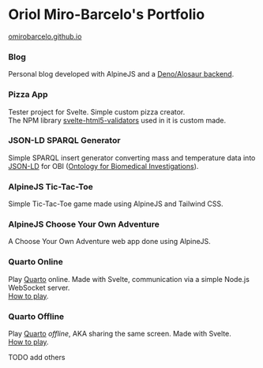 # Oriol Miro-Barcelo's Portfolio

[omirobarcelo.github.io](https://omirobarcelo.github.io/)

### Blog

Personal blog developed with AlpineJS and a [Deno/Alosaur backend](https://github.com/omirobarcelo/blog-backend-deno).

### Pizza App

Tester project for Svelte. Simple custom pizza creator.  
The NPM library [svelte-html5-validators](https://www.npmjs.com/package/svelte-html5-validators) used in it is custom made.

### JSON-LD SPARQL Generator

Simple SPARQL insert generator converting mass and temperature data into [JSON-LD](https://github.com/digitalbazaar/jsonld.js) for OBI ([Ontology for Biomedical Investigations](https://github.com/obi-ontology/obi)).

### AlpineJS Tic-Tac-Toe

Simple Tic-Tac-Toe game made using AlpineJS and Tailwind CSS.

### AlpineJS Choose Your Own Adventure

A Choose Your Own Adventure web app done using AlpineJS.

### Quarto Online

Play [Quarto](https://en.gigamic.com/game/quarto-classic) online. Made with Svelte, communication via a simple Node.js WebSocket server.  
[How to play](https://www.youtube.com/watch?v=v1c-uKD6iOw).

### Quarto Offline

Play [Quarto](https://en.gigamic.com/game/quarto-classic) _offline_, AKA sharing the same screen. Made with Svelte.  
[How to play](https://www.youtube.com/watch?v=v1c-uKD6iOw).

TODO add others
